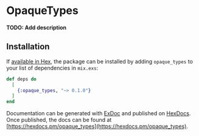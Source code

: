 # OpaqueTypes

**TODO: Add description**

## Installation

If [available in Hex](https://hex.pm/docs/publish), the package can be installed
by adding `opaque_types` to your list of dependencies in `mix.exs`:

```elixir
def deps do
  [
    {:opaque_types, "~> 0.1.0"}
  ]
end
```

Documentation can be generated with [ExDoc](https://github.com/elixir-lang/ex_doc)
and published on [HexDocs](https://hexdocs.pm). Once published, the docs can
be found at [https://hexdocs.pm/opaque_types](https://hexdocs.pm/opaque_types).

